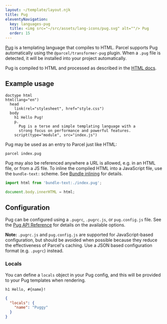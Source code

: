 ```yaml
---
layout: ~/template/layout.njk
title: Pug
eleventyNavigation:
  key: languages-pug
  title: <img src="~/src/assets/lang-icons/pug.svg" alt=""/> Pug
  order: 15
---
```


[Pug](https://pugjs.org) is a templating language that compiles to HTML. Parcel supports Pug automatically using the `@parcel/transformer-pug` plugin. When a `.pug` file is detected, it will be installed into your project automatically.

Pug is compiled to HTML and processed as described in the [HTML docs](/languages/html/).

## Example usage

```pug
doctype html
html(lang="en")
  head
    link(rel="stylesheet", href="style.css")
  body
    h1 Hello Pug!
    p.
      Pug is a terse and simple templating language with a
      strong focus on performance and powerful features.
    script(type="module", src="index.js")
```

Pug may be used as an entry to Parcel just like HTML:

```shell
parcel index.pug
```

Pug may also be referenced anywhere a URL is allowed, e.g. in an HTML file, or from a JS file. To inline the compiled HTML into a JavaScript file, use the `bundle-text:` scheme. See [Bundle inlining](/features/bundle-inlining/) for details.

```js
import html from 'bundle-text:./index.pug';

document.body.innerHTML = html;
```

## Configuration

Pug can be configured using a `.pugrc`, `.pugrc.js`, or `pug.config.js` file. See the [Pug API Reference](https://pugjs.org/api/reference.html) for details on the available options.

<warning>

**Note:** `.pugrc.js` and `pug.config.js` are supported for JavaScript-based configuration, but should be avoided when possible because they reduce the effectiveness of Parcel's caching. Use a JSON based configuration format (e.g. `.pugrc`) instead.

</warning>

### Locals

You can define a `locals` object in your Pug config, and this will be provided to your Pug templates when rendering.

<sample>
<sample-file name="index.pug">

```pug
h1 Hello, #{name}!
```

</sample-file>
<sample-file name=".pugrc">

```json
{
  "locals": {
    "name": "Puggy"
  }
}
```

</sample-file>
</sample>
